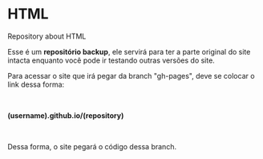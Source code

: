 # HTML
Repository about HTML

Esse é um **repositório backup**, ele servirá para ter a parte original do site intacta enquanto você pode ir testando outras versões do site.
<p>Para acessar o site que irá pegar da branch "gh-pages", deve se colocar o link dessa forma:</p>
&nbsp;

**<p>(username).github.io/(repository)</p>**


&nbsp;

<p>Dessa forma, o site pegará o código dessa branch.</p>
